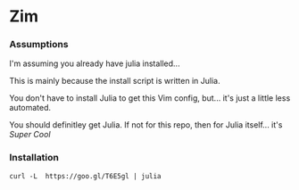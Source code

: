 # Zim

### Assumptions

I'm assuming you already have julia installed...

This is mainly because the install script is written in Julia.

You don't have to install Julia to get this Vim config, but... it's just a little less automated.

You should definitley get Julia. If not for this repo, then for Julia itself... it's *Super Cool*

### Installation

``` shell
curl -L  https://goo.gl/T6E5gl | julia 
```
